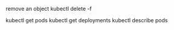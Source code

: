 remove an object
kubectl delete -f <config file>

kubectl get pods
kubectl get deployments
kubectl describe pods

